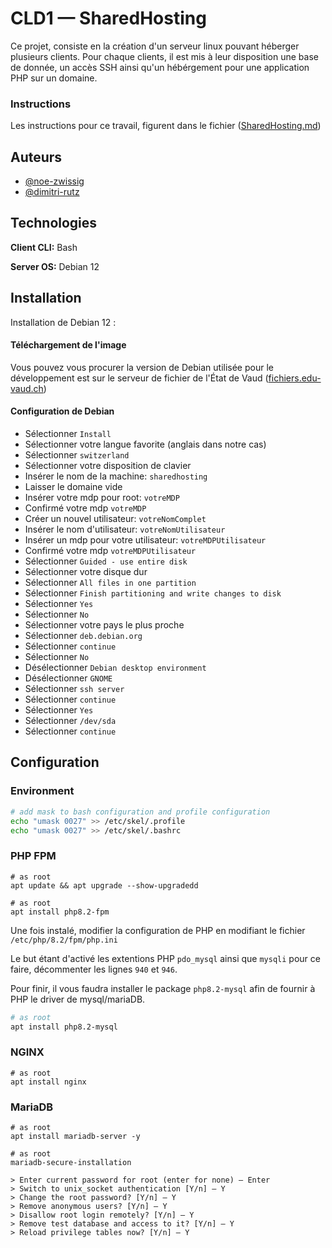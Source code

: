 # CLD1 — SharedHosting

Ce projet, consiste en la création d'un serveur linux pouvant héberger plusieurs clients. Pour chaque clients, il est
mis à leur disposition une base de donnée, un accès SSH ainsi qu'un hébérgement pour une application PHP sur un domaine.

### Instructions

Les instructions pour ce travail, figurent dans le fichier ([SharedHosting.md](instructions/SharedHosting.md))

## Auteurs

- [@noe-zwissig](https://github.com/Witex15)
- [@dimitri-rutz](https://github.com/drutz-cpnv)

## Technologies

**Client CLI:** Bash

**Server OS:** Debian 12

## Installation

Installation de Debian 12 :

#### Téléchargement de l'image

Vous pouvez vous procurer la version de Debian utilisée pour le développement est sur le serveur de fichier de l'État de
Vaud ([fichiers.edu-vaud.ch](https://fichiers.edu-vaud.ch/Handlers/Download.ashx?file=Lecteur%20N%2FCommun%2FELEVE%2FINFO%2FSI-T1a%2F11_CLD%2FDEPOT_ETUDIANTS%2Fdebian-12.1.0-amd64-netinst.iso&action=download))

#### Configuration de Debian

- Sélectionner `Install`
- Sélectionner votre langue favorite (anglais dans notre cas)
- Sélectionner `switzerland`
- Sélectionner votre disposition de clavier
- Insérer le nom de la machine: `sharedhosting`
- Laisser le domaine vide
- Insérer votre mdp pour root: `votreMDP`
- Confirmé votre mdp `votreMDP`
- Créer un nouvel utilisateur: `votreNomComplet`
- Insérer le nom d'utilisateur: `votreNomUtilisateur`
- Insérer un mdp pour votre utilisateur: `votreMDPUtilisateur`
- Confirmé votre mdp `votreMDPUtilisateur`
- Sélectionner `Guided - use entire disk`
- Sélectionner votre disque dur
- Sélectionner `All files in one partition`
- Sélectionner `Finish partitioning and write changes to disk`
- Sélectionner `Yes`
- Sélectionner `No`
- Sélectionner votre pays le plus proche
- Sélectionner `deb.debian.org`
- Sélectionner `continue`
- Sélectionner `No`
- Désélectionner `Debian desktop environment`
- Désélectionner `GNOME`
- Sélectionner `ssh server`
- Sélectionner `continue`
- Sélectionner `Yes`
- Sélectionner `/dev/sda`
- Sélectionner `continue`

## Configuration

### Environment

```bash
# add mask to bash configuration and profile configuration
echo "umask 0027" >> /etc/skel/.profile
echo "umask 0027" >> /etc/skel/.bashrc
```

### PHP FPM

```shell
# as root
apt update && apt upgrade --show-upgradedd
```

```shell
# as root
apt install php8.2-fpm
```

Une fois instalé, modifier la configuration de PHP en modifiant le fichier `/etc/php/8.2/fpm/php.ini`

Le but étant d'activé les extentions PHP `pdo_mysql` ainsi que `mysqli` pour ce faire, décommenter les lignes `940`
et `946`.

Pour finir, il vous faudra installer le package `php8.2-mysql` afin de fournir à PHP le driver de mysql/mariaDB.

```bash
# as root
apt install php8.2-mysql
```

### NGINX

```shell
# as root
apt install nginx
```

### MariaDB

```shell
# as root
apt install mariadb-server -y
```

```shell
# as root
mariadb-secure-installation

> Enter current password for root (enter for none) — Enter
> Switch to unix_socket authentication [Y/n] — Y
> Change the root password? [Y/n] — Y
> Remove anonymous users? [Y/n] — Y
> Disallow root login remotely? [Y/n] — Y
> Remove test database and access to it? [Y/n] — Y
> Reload privilege tables now? [Y/n] — Y
```

